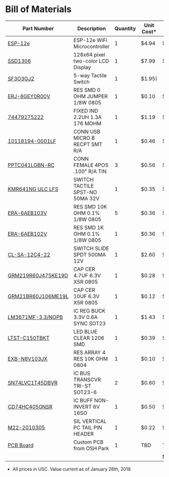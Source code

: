 # Bill of Materials

| Part Number | Description | Quantity | Unit Cost* | Total Cost |
|-------------|-------------|----------|------|------|
| [ESP-12e](https://www.amazon.com/Esp8266-Esp-12e-Wireless-Transceiver-IFANCY-TECH/dp/B01GZ0687C/) | ESP-12e WiFi Microcontroller | 1 | $4.94 | $4.94 |
| [SSD1306](https://www.amazon.com/gp/product/B072Q2X2LL/) | 128x64 pixel two-color LCD Display | 1 | $7.99 | $7.99 |
| [SF3O3GJ2](https://www.sparkfun.com/products/10063) | 5-way Tactile Switch | 1 | $1.95)
| [ERJ-6GEY0R00V‎](https://www.digikey.com/product-detail/en/panasonic-electronic-components/ERJ-6GEY0R00V/P0.0ACT-ND/82955) | RES SMD 0 OHM JUMPER 1/8W 0805 | 1 | $0.10 | $0.10 |
| [74479275222‎](https://www.digikey.com/product-detail/en/wurth-electronics-inc/74479275222/732-9708-1-ND/5870862) | FIXED IND 2.2UH 1.3A 176 MOHM | 1 | $1.19 | $1.19 |
| [10118194-0001LF‎](https://www.digikey.com/product-detail/en/amphenol-fci/10118194-0001LF/609-4618-1-ND/2785382) | CONN USB MICRO B RECPT SMT R/A | 1 | $0.46 | $0.46 |
| [PPTC041LGBN-RC‎](https://www.digikey.com/product-detail/en/sullins-connector-solutions/PPTC041LGBN-RC/S5440-ND/775898) | CONN FEMALE 4POS .100" R/A TIN | 3 | $0.56 | $1.68 |
| [KMR641NG ULC LFS‎](https://www.digikey.com/product-detail/en/c-k/KMR641NG-ULC-LFS/CKN10686CT-ND/6035358) | SWITCH TACTILE SPST-NO 50MA 32V | 1 | $0.35 | $0.35 |
| [‎ERA-6AEB103V‎](https://www.digikey.com/product-detail/en/panasonic-electronic-components/ERA-6AEB103V/P10KDACT-ND/1465971) | RES SMD 10K OHM 0.1% 1/8W 0805 | 5 | $0.36 | $1.80 |
| [ERA-6AEB102V‎](https://www.digikey.com/product-detail/en/panasonic-electronic-components/ERA-6AEB102V/P1.0KDACT-ND/1465947) | RES SMD 1K OHM 0.1% 1/8W 0805 | 1 | $0.36 | $0.36 |
| [‎CL-SA-12C4-22‎](https://www.digikey.com/product-detail/en/nidec-copal-electronics/CL-SA-12C4-22/563-1385-ND/4010214) | SWITCH SLIDE SPDT 500MA 12V | 1 | $2.60 | $2.60 |
| [GRM219R60J475KE19D‎](https://www.digikey.com/product-detail/en/murata-electronics-north-america/GRM219R60J475KE19D/490-6450-1-ND/3845647) | CAP CER 4.7UF 6.3V X5R 0805 | 1 | $0.28 | $0.28 |
| [GRM21BR60J106ME19L‎](https://www.digikey.com/product-detail/en/murata-electronics-north-america/GRM21BR60J106ME19L/490-1718-1-ND/587425) | CAP CER 10UF 6.3V X5R 0805 | 1 | $0.12 | $0.12 |
| [LM3671MF-3.3/NOPB‎](https://www.digikey.com/product-detail/en/texas-instruments/LM3671MF-3.3-NOPB/LM3671MF-3.3-NOPBCT-ND/1590190) | IC REG BUCK 3.3V 0.6A SYNC SOT23 | 1 | $1.43 | $1.43 |
| [‎LTST-C150TBKT‎](https://www.digikey.com/product-detail/en/lite-on-inc/LTST-C150TBKT/160-1643-1-ND/573584) | LED BLUE CLEAR 1206 SMD | 1 | $0.39 | $0.39 |
| [EXB-N8V103JX‎](https://www.digikey.com/product-detail/en/panasonic-electronic-components/EXB-N8V103JX/Y10103CT-ND/671669) | RES ARRAY 4 RES 10K OHM 0804 | 1 | $0.10 | $0.10 |
| [SN74LVC1T45DBVR‎](https://www.digikey.com/product-detail/en/texas-instruments/SN74LVC1T45DBVR/296-16843-1-ND/639459) | IC BUS TRANSCVR TRI-ST SOT23-6 | 2 | $0.60 | $1.20 |
| [CD74HC4050NSR‎](https://www.digikey.com/product-detail/en/texas-instruments/CD74HC4050NSR/296-23207-1-ND/1830739) | IC BUFF NON-INVERT 6V 16SO | 1 | $0.50 | $0.50 |
| [M22-2010305‎](https://www.digikey.com/product-detail/en/harwin-inc/M22-2010305/952-2274-ND/3728238) | SIL VERTICAL PC TAIL PIN HEADER | 1 | $0.22 | $0.22 |
| [PCB Board]() | Custom PCB from OSH Park | 1 | TBD | TBD |
| | | | | **$27.66** |

* All prices in USC. Value current as of January 26th, 2018
